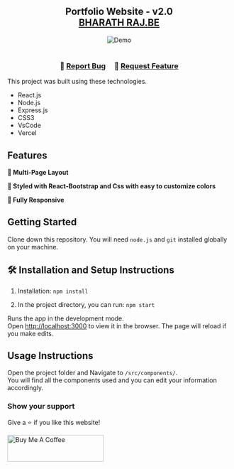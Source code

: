 <h2 align="center">
  Portfolio Website - v2.0<br/>
  <a href="https://BHARATH RAJ.vercel.app/" target="_blank">BHARATH RAJ.BE</a>
</h2>
<div align="center">
  <img alt="Demo" src="./Images/home.png" />
</div>

<br/>



<h3 align="center">
    🔹
    <a href="https://github.com/07-Bharath">Report Bug</a> &nbsp; &nbsp;
    🔹
    <a href="https://github.com/07-Bharath">Request Feature</a>
</h3>

This project was built using these technologies.

- React.js
- Node.js
- Express.js
- CSS3
- VsCode
- Vercel

## Features

**📖 Multi-Page Layout**

**🎨 Styled with React-Bootstrap and Css with easy to customize colors**

**📱 Fully Responsive**

## Getting Started

Clone down this repository. You will need `node.js` and `git` installed globally on your machine.

## 🛠 Installation and Setup Instructions

1. Installation: `npm install`

2. In the project directory, you can run: `npm start`

Runs the app in the development mode.\
Open [http://localhost:3000](http://localhost:3000) to view it in the browser.
The page will reload if you make edits.

## Usage Instructions

Open the project folder and Navigate to `/src/components/`. <br/>
You will find all the components used and you can edit your information accordingly.

### Show your support

Give a ⭐ if you like this website!

<a href="https://www.buymeacoffee.com/soumyajit4419" target="_blank"><img src="https://cdn.buymeacoffee.com/buttons/v2/default-violet.png" alt="Buy Me A Coffee" height= "60px" width= "217px" ></a>
